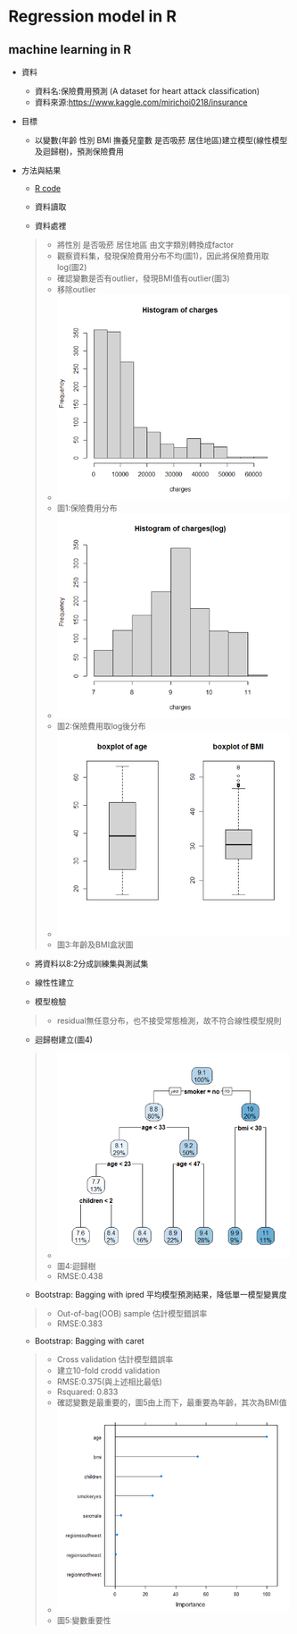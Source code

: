 #  Regression model in R
## machine learning in R
 * 資料
    * 資料名:保險費用預測 (A dataset for heart attack classification) 
    * 資料來源:<https://www.kaggle.com/mirichoi0218/insurance> 
 * 目標
    * 以變數(年齡 性別 BMI 撫養兒童數 是否吸菸 居住地區)建立模型(線性模型及迴歸樹)，預測保險費用

 * 方法與結果
    * [R code](https://github.com/a10293499/regression-model/blob/main/code)
   
    * 資料讀取
    
    * 資料處裡
    > - 將性別 是否吸菸 居住地區 由文字類別轉換成factor
    > - 觀察資料集，發現保險費用分布不均(圖1)，因此將保險費用取log(圖2)
    > - 確認變數是否有outlier，發現BMI值有outlier(圖3)
    > - 移除outlier
    > - ![charge](https://github.com/a10293499/regression-model/blob/main/charge.png)
      >- 圖1:保險費用分布
    > - ![charge_log](https://github.com/a10293499/regression-model/blob/main/charge%20log.png)
      >- 圖2:保險費用取log後分布
    > - ![outlier](https://github.com/a10293499/regression-model/blob/main/outlier.png)
      >- 圖3:年齡及BMI盒狀圖
    
    
    * 將資料以8:2分成訓練集與測試集
    
    * 線性性建立
    
    * 模型檢驗
    > - residual無任意分布，也不接受常態檢測，故不符合線性模型規則
    * 迴歸樹建立(圖4)
    > - ![regression_tree](https://github.com/a10293499/regression-model/blob/main/regression%20tree.png)
      > - 圖4:迴歸樹
    > - RMSE:0.438
    * Bootstrap: Bagging with ipred 平均模型預測結果，降低單一模型變異度
    > -  Out-of-bag(OOB) sample 估計模型錯誤率
    > - RMSE:0.383
    * Bootstrap: Bagging with caret 
    > -  Cross validation 估計模型錯誤率
    > - 建立10-fold crodd validation
    > - RMSE:0.375(與上述相比最低)
    > - Rsquared: 0.833
    > - 確認變數是最重要的，圖5由上而下，最重要為年齡，其次為BMI值
    > - ![variable importance](https://github.com/a10293499/regression-model/blob/main/variable%20important.png)
      > - 圖5:變數重要性
    
